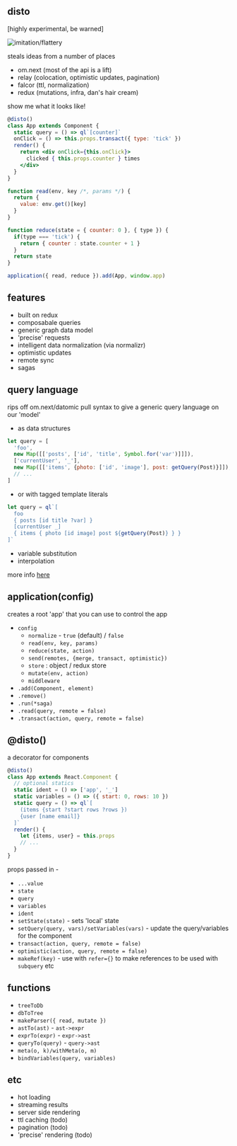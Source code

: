disto
---

[highly experimental, be warned]

<img src='https://i.imgur.com/2sAntqf.jpg' alt='imitation/flattery'/>

steals ideas from a number of places
- om.next (most of the api is a lift)
- relay (colocation, optimistic updates, pagination)
- falcor (ttl, normalization)
- redux (mutations, infra, dan's hair cream)

show me what it looks like!

```jsx
@disto()
class App extends Component {
  static query = () => ql`[counter]`
  onClick = () => this.props.transact({ type: 'tick' })
  render() {
    return <div onClick={this.onClick}>
      clicked { this.props.counter } times
    </div>
  }
}

function read(env, key /*, params */) {
  return {
    value: env.get()[key]
  }
}

function reduce(state = { counter: 0 }, { type }) {
  if(type === 'tick') {
    return { counter : state.counter + 1 }
  }
  return state
}

application({ read, reduce }).add(App, window.app)
```

features
---

- built on redux
- composabale queries
- generic graph data model
- 'precise' requests
- intelligent data normalization (via normalizr)
- optimistic updates
- remote sync
- sagas


query language
---

rips off om.next/datomic pull syntax to give a generic query language on our 'model'

- as data structures

```jsx
let query = [
  'foo',
  new Map([['posts', ['id', 'title', Symbol.for('var')]]]),
  ['currentUser', '_'],
  new Map([['items', {photo: ['id', 'image'], post: getQuery(Post)}]]),
  // ...
]
```

- or with tagged template literals

```jsx
let query = ql`[
  foo
  { posts [id title ?var] }
  [currentUser _]
  { items { photo [id image] post ${getQuery(Post)} } }
]`
```

- variable substitution
- interpolation

more info [here](https://github.com/threepointone/disto/blob/graffo/docs/query-language.md)

application(config)
---

creates a root 'app' that you can use to control the app

- `config`
  - `normalize` - `true` (default) / `false`
  - `read(env, key, params)`
  - `reduce(state, action)`
  - `send(remotes, {merge, transact, optimistic})`
  - `store` : object / redux store
  - `mutate(env, action)`
  - `middleware`
- `.add(Component, element)`
- `.remove()`
- `.run(*saga)`
- `.read(query, remote = false)`
- `.transact(action, query, remote = false)`

@disto()
---

a decorator for components

```jsx
@disto()
class App extends React.Component {
  // optional statics
  static ident = () => ['app', '_']
  static variables = () => ({ start: 0, rows: 10 })
  static query = () => ql`[
    (items {start ?start rows ?rows })
    {user [name email]}
  ]`
  render() {
    let {items, user} = this.props
    // ...
  }
}
```

props passed in -

- `...value`
- `state`
- `query`
- `variables`
- `ident`
- `setState(state)` - sets 'local' state
- `setQuery(query, vars)/setVariables(vars)` - update the query/variables for the component
- `transact(action, query, remote = false)`
- `optimistic(action, query, remote = false)`
- `makeRef(key)` - use with `refer={}` to make references to be used with `subquery` etc


functions
---
- `treeToDb`
- `dbToTree`
- `makeParser({ read, mutate })`
- `astTo(ast)` - `ast->expr`
- `exprTo(expr)` - `expr->ast`
- `queryTo(query)` - `query->ast`
- `meta(o, k)/withMeta(o, m)`
- `bindVariables(query, variables)`

etc
---

- hot loading
- streaming results
- server side rendering
- ttl caching (todo)
- pagination (todo)
- 'precise' rendering (todo)

